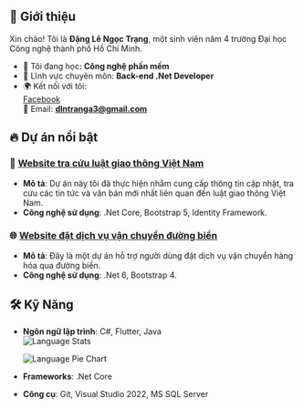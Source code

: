## 📝 Giới thiệu
Xin chào! Tôi là **Đặng Lê Ngọc Trạng**, một sinh viên năm 4 trường Đại học Công nghệ thành phố Hồ Chí Minh.  
- 🌱 Tôi đang học: **Công nghệ phần mềm**  
- 💬 Lĩnh vực chuyên môn: **Back-end .Net Developer**  
- 🌍 Kết nối với tôi:  
  [Facebook](https://www.facebook.com/profile.php?id=100015213436330)  
  📧 Email: **dlntranga3@gmail.com**

## 🔥 Dự án nổi bật

### 📱 [Website tra cứu luật giao thông Việt Nam](https://gitlab.com/trang999/webtracuuluatgiaothong.git)
- **Mô tả**: Dự án này tôi đã thực hiện nhằm cung cấp thông tin cập nhật, tra cứu các tin tức và văn bản mới nhất liên quan đến luật giao thông Việt Nam.  
- **Công nghệ sử dụng**: .Net Core, Bootstrap 5, Identity Framework.

### 🌐 [Website đặt dịch vụ vận chuyển đường biển](https://gitlab.com/sieu3213/logisticswebsite_webprogramingproject2.git)
- **Mô tả**: Đây là một dự án hỗ trợ người dùng đặt dịch vụ vận chuyển hàng hóa qua đường biển.  
- **Công nghệ sử dụng**: .Net 6, Bootstrap 4.

## 🛠️ Kỹ Năng

- **Ngôn ngữ lập trình**: C#, Flutter, Java  
  ![Language Stats](https://img.shields.io/badge/Code-C%23%2050%25%20Java%2030%25%20Flutter%2020%25-blue)

  ![Language Pie Chart](https://quickchart.io/chart?c=%7B%22type%22%3A%22pie%22%2C%22data%22%3A%7B%22labels%22%3A%5B%22C%23%22%2C%22Java%22%2C%22Flutter%22%5D%2C%22datasets%22%3A%5B%7B%22data%22%3A%5B50%2C30%2C20%5D%2C%22backgroundColor%22%3A%5B%22%234CAF50%22%2C%22%232196F3%22%2C%22%23FFC107%22%5D%7D%5D%7D%7D)

- **Frameworks**: .Net Core  
- **Công cụ**: Git, Visual Studio 2022, MS SQL Server
